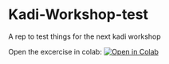 # Kadi-Workshop-test
A rep to test things for the next kadi workshop

Open the excercise in colab:
[![Open in Colab](https://colab.research.google.com/assets/colab-badge.svg)](
https://colab.research.google.com/github/adriancierpkakit/Kadi-Workshop-test/blob/main/Fishmarket_Exercise_No_Solution.ipynb)
